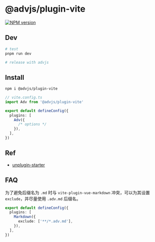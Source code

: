 # @advjs/plugin-vite

[![NPM version](https://img.shields.io/npm/v/@advjs/plugin-vite?color=a1b858&label=)](https://www.npmjs.com/package/@advjs/plugin-vite)

## Dev

```bash
# test
pnpm run dev

# release with advjs
```

## Install

```bash
npm i @advjs/plugin-vite
```

```ts
// vite.config.ts
import Adv from '@advjs/plugin-vite'

export default defineConfig({
  plugins: [
    Adv({
      /* options */
    }),
  ],
})
```

## Ref

- [unplugin-starter](https://github.com/antfu/unplugin-starter)

## FAQ

为了避免后缀名为 `.md` 时与 `vite-plugin-vue-markdown` 冲突，可以为其设置 `exclude`，并尽量使用 `.adv.md` 后缀名。

```ts
export default defineConfig({
  plugins: [
    Markdown({
      exclude: ['**/*.adv.md'],
    }),
  ],
})
```
